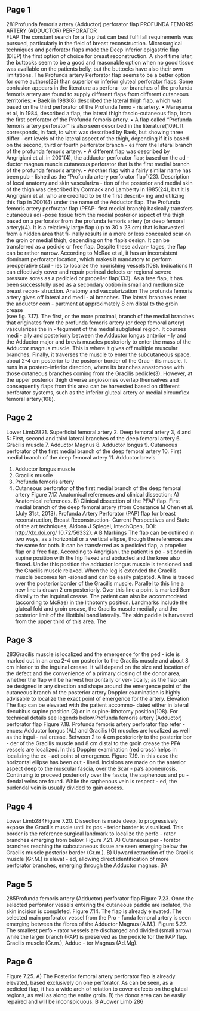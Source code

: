 ## Page 1

281Profunda femoris artery (Adductor) perforator flap
 PROFUNDA FEMORIS ARTERY (ADDUCTOR) PERFORATOR  
FLAP
The constant search for a flap that can best fulfil 
all requirements was pursued, particularly in the field 
of breast reconstruction. Microsurgical techniques and 
perforator flaps made the Deep inferior epigastric flap 
(DIEP) the first option of choice for breast reconstruction. 
A short time later, the buttocks seem to be a good and 
reasonable option when no good tissue was available on 
the patients belly, but the buttocks have also their own 
limitations. The Profunda artery Perforator flap seems to 
be a better option for some authors(23) than superior or 
inferior gluteal perforator flaps.
Some confusion appears in the literature as perfora-
tor branches of the profunda femoris artery are found to 
supply different flaps from different cutaneous territories:
• Baek in 1983(8) described the lateral thigh flap, which 
was based on the third perforator of the Profunda femo -
ris artery.
• Maruyama et al, in 1984, described a flap, the lateral 
thigh fascio-cutaneous flap, from the first perforator of 
the Profunda femoris artery.
• A flap called “Profunda femoris artery perforator” is also 
seen described in the literature(109). It corresponds, in fact, 
to what was described by Baek, but showing three differ -
ent levels of the lateral aspect of the thigh, depending if it 
is based on the second, third or fourth perforator branch -
es from the lateral branch of the profunda femoris artery.
• A different flap was described by Angrigiani et al. in 
2001(4), the adductor perforator flap; based on the ad -
ductor magnus muscle cutaneous perforator that is the 
first medial branch of the profunda femoris artery.
• Another flap with a fairly similar name has been pub -
lished as the “Profunda artery perforator flap”(23).
Description of local anatomy and skin vasculariza -
tion of the posterior and medial skin of the thigh was 
described by Cormack and Lamberty in 1985(24), but it is 
Angrigiani et al. who are credited to be the first describ-
ing and utilizing this flap in 2001(4) under the name of the 
Adductor flap.
The Profunda femoris artery perforator flap (PFAP-
first medial branch) basically transfers cutaneous adi -pose tissue from the medial posterior aspect of the thigh 
based on a perforator from the profunda femoris artery 
(or deep femoral artery)(4). It is a relatively large flap (up to 
30 x 23 cm) that is harvested from a hidden area that fi-
nally results in a more or less concealed scar on the groin 
or medial thigh, depending on the flap’s design. It can be 
transferred as a pedicle or free flap. Despite these advan-
tages, the flap can be rather narrow. According to McRae 
et al, it has an inconsistent dominant perforator location, 
which makes it mandatory to perform preoperative stud -
ies to localize the nourishing vessels(108).
Indications
It can effectively cover and repair perineal defects or 
regional severe pressure sores as a pedicled or propeller 
flap(133). As a free flap, it has been successfully used as a 
secondary option in small and medium size breast recon-
struction.
Anatomy and vascularization
The profunda femoris artery gives off lateral and medi -
al branches. The lateral branches enter the adductor com -
partment at approximately 8 cm distal to the groin crease  
(see fig. 7.17). The first, or the more proximal, branch of 
the medial branches that originates from the profunda 
femoris artery (or deep femoral artery) vascularizes the in -
tegument of the medial subgluteal region. It courses medi -
ally and posteriorly between the Adductor longus anterior -
ly and the Adductor major and brevis muscles posteriorly 
to enter the mass of the Adductor magnus muscle. This 
is where it gives off multiple muscular branches. Finally, 
it traverses the muscle to enter the subcutaneous space, 
about 2-4 cm posterior to the posterior border of the Grac -
ilis muscle. It runs in a postero-inferior direction, where its 
branches anastomose with those cutaneous branches 
coming from the Gracilis pedicle(3). However, at the upper 
posterior thigh diverse angiosomes overlap themselves 
and consequently flaps from this area can be harvested 
based on different perforator systems, such as the inferior 
gluteal artery or medial circumflex femoral artery(108).

## Page 2

Lower Limb2821. Superficial femoral artery
2. Deep femoral artery
3, 4 and 5: First, second and 
third lateral branches of the 
deep femoral artery
6. Gracilis muscle
7. Adductor Magnus
8. Adductor longus
9. Cutaneous perforator of the 
first medial branch of the 
deep femoral artery
10. First medial branch of the 
deep femoral artery
11. Adductor brevis
1. Adductor longus muscle
 2. Gracilis muscle
3. Profunda femoris artery
4. Cutaneous perforator of the 
first medial branch of the 
deep femoral artery
Figure 7.17. Anatomical references and clinical dissection: A) Anatomical references. B) Clinical dissection of the PFAP flap.
First medial branch of the deep femoral artery (from Constance M Chen et al. (July 31st, 2013). Profunda Artery Perforator (PAP) flap for breast 
reconstruction, Breast Reconstruction- Current Perspectives and State of the art techniques, Aldona J Spiegel, IntechOpen, DOI: http://dx.doi.org/ 
10.72/56332).
A
B
Markings
The flap can be outlined in two ways, as a horizontal or 
a vertical ellipse, though the references are the same for 
both. It can be transferred as a pedicled flap, a propeller 
flap or a free flap. According to Angrigiani, the patient is po -
sitioned in supine position with the hip flexed and abducted 
and the knee also flexed. Under this position the adductor 
longus muscle is tensioned and the Gracilis muscle relaxed. 
When the leg is extended the Gracilis muscle becomes ten -sioned and can be easily palpated. A line is traced over the 
posterior border of the Gracilis muscle. Parallel to this line a 
new line is drawn 2 cm posteriorly. Over this line a point is 
marked 8cm distally to the inguinal crease.
The patient can also be accommodated (according to 
McRae) in the lithotomy position. Landmarks include the 
gluteal fold and groin crease, the Gracilis muscle medially 
and the posterior limit of the iliotibial band laterally. The skin 
paddle is harvested from the upper third of this area. The 

## Page 3

283Gracilis muscle is localized and the emergence for the ped -
icle is marked out in an area 2-4 cm posterior to the Gracilis 
muscle and about 8 cm inferior to the inguinal crease.
It will depend on the size and location of the defect 
and the convenience of a primary closing of the donor 
area, whether the flap will be harvest horizontally or ver-
tically; as the flap can be designed in any direction and 
shape around the emergence point of the cutaneous 
branch of the posterior artery.Doppler examination is highly advisable to localize the 
exact point of emergence for the artery.
Elevation
The flap can be elevated with the patient accommo-
dated either in lateral decubitus supine position (3) or in 
supine-lithotomy position(108). For technical details see 
legends below.Profunda femoris artery (Adductor) perforator flap
Figure 7.18. Profunda femoris 
artery perforator flap refer -
ences: Adductor longus (AL) 
and Gracilis (G) muscles are 
localized as well as the ingui -
nal crease. Between 2 to 4 cm 
posteriorly to the posterior bor -
der of the Gracilis muscle and 
8 cm distal to the groin crease 
the PFA vessels are localized. 
In this Doppler examination (red 
cross) helps in localizing the ex -
act point of emergence.
Figure 7.19. In this case the 
horizontal ellipse has been out -
lined. Incisions are made on 
the anterior aspect deep to the 
muscular fascia, over the Scar -
pa’s aponeurosis. Continuing 
to proceed posteriorly over the 
fascia, the saphenous and pu -
dendal veins are found. While 
the saphenous vein is respect -
ed, the pudendal vein is usually 
divided to gain access.


## Page 4

Lower Limb284Figure 7.20. Dissection is made 
deep, to progressively expose 
the Gracilis muscle until its pos -
terior border is visualised. This 
border is the reference surgical 
landmark to localize the perfo -
rator branches emerging from 
below.
Figure 7.21. A) Cutaneous per -
forator branches reaching the 
subcutaneous tissue are seen 
emerging below the Gracilis 
muscle posterior border (Gr.m.). 
B) Upward retraction of the 
Gracilis muscle (Gr.M.) is elevat -
ed, allowing direct identification 
of more perforator branches, 
emerging through the Adductor 
magnus. 
BA

## Page 5

285Profunda femoris artery (Adductor) perforator flap
Figure 7.23. Once the selected 
perforator vessels entering the 
cutaneous paddle are isolated, 
the skin incision is completed.
Figure 7.14. The flap is already 
elevated. The selected main 
perforator vessel from the Pro -
funda femoral artery is seen 
emerging between the fibres of 
the Adductor Magnus (A.M.).
Figure 5.22. The smallest perfo -
rator vessels are discharged and 
divided (small arrow) while the 
larger branch (PAP) is preserved 
as the pedicle for the PAP flap. 
Gracilis muscle (Gr.m.), Adduc -
tor Magnus (Ad.Mg).


## Page 6

Figure 7.25. A) The Posterior femoral artery perforator flap is already elevated, based exclusively on one perforator. As can be seen, as a pedicled 
flap, it has a wide arch of rotation to cover defects on the gluteal regions, as well as along the entire groin. B) the donor area can be easily repaired 
and will be inconspicuous. 
B ALower Limb
286
